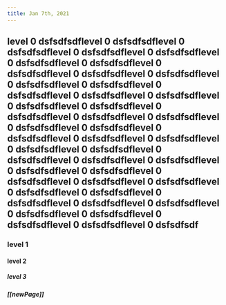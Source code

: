 ```yaml
---
title: Jan 7th, 2021
---
```


## level 0 dsfsdfsdflevel 0 dsfsdfsdflevel 0 dsfsdfsdflevel 0 dsfsdfsdflevel 0 dsfsdfsdflevel 0 dsfsdfsdflevel 0 dsfsdfsdflevel 0 dsfsdfsdflevel 0 dsfsdfsdflevel 0 dsfsdfsdflevel 0 dsfsdfsdflevel 0 dsfsdfsdflevel 0 dsfsdfsdflevel 0 dsfsdfsdflevel 0 dsfsdfsdflevel 0 dsfsdfsdflevel 0 dsfsdfsdflevel 0 dsfsdfsdflevel 0 dsfsdfsdflevel 0 dsfsdfsdflevel 0 dsfsdfsdflevel 0 dsfsdfsdflevel 0 dsfsdfsdflevel 0 dsfsdfsdflevel 0 dsfsdfsdflevel 0 dsfsdfsdflevel 0 dsfsdfsdflevel 0 dsfsdfsdflevel 0 dsfsdfsdflevel 0 dsfsdfsdflevel 0 dsfsdfsdflevel 0 dsfsdfsdflevel 0 dsfsdfsdflevel 0 dsfsdfsdflevel 0 dsfsdfsdflevel 0 dsfsdfsdflevel 0 dsfsdfsdflevel 0 dsfsdfsdflevel 0 dsfsdfsdflevel 0 dsfsdfsdflevel 0 dsfsdfsdflevel 0 dsfsdfsdflevel 0 dsfsdfsdflevel 0 dsfsdfsdflevel 0 dsfsdfsdf
### level 1
#### level 2
##### level 3
##### [[newPage]]
